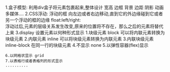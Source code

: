 1.盒子模型: 利用div盒子将元素包裹起来,整体设计 宽高 边框 背景 边距 阴影 动画 多媒体....
2.CSS浮动:  浮动的框 向左边或者右边移动,直到它的外边缘碰到它或者另一个浮动的框的边缘
    float:left/right:  
浮动过后,元素的层级关系发生改变,原来的位置将不存在，那么之后的元素将替代上来
3.display 设置元素以何种形式显示
    1.块级元素 block 可以将内联元素转换为块级元素
    2.内联元素 inline 可以将块级元素转换为内联元素
    3.内联块级元素 inline-block 在同一行的块级元素
    4.不显示 none
    5.以弹性容器(flex)显示

    6.以网格状显示 grid 
    7.以表格行或者表格列的形式显示
    ..........